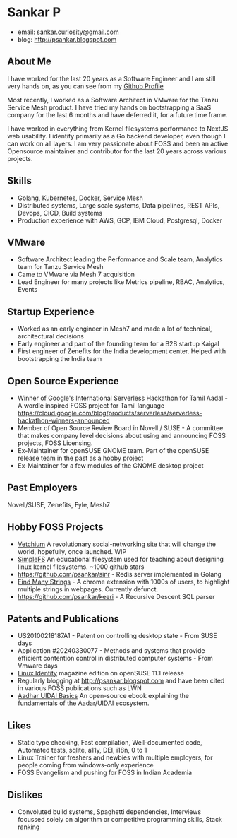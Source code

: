 Sankar P
========

* email: sankar.curiosity@gmail.com
* blog: http://psankar.blogspot.com

About Me
--------

I have worked for the last 20 years as a Software Engineer and I am still very hands on, as you can see from my [Github Profile](https://github.com/psankar/)

Most recently, I worked as a Software Architect in VMware for the Tanzu Service Mesh product. I have tried my hands on bootstrapping a SaaS company for the last 6 months and have deferred it, for a future time frame.

I have worked in everything from Kernel filesystems performance to NextJS web usability. I identify primarily as a Go backend developer, even though I can work on all layers. I am very passionate about FOSS and been an active Opensource maintainer and contributor for the last 20 years across various projects.

Skills
------
* Golang, Kubernetes, Docker, Service Mesh
* Distributed systems, Large scale systems, Data pipelines, REST APIs, Devops, CICD, Build systems
* Production experience with AWS, GCP, IBM Cloud, Postgresql, Docker

VMware
------
* Software Architect leading the Performance and Scale team, Analytics team for Tanzu Service Mesh
* Came to VMware via Mesh 7 acquisition
* Lead Engineer for many projects like Metrics pipeline, RBAC, Analytics, Events

Startup Experience
-------------------
* Worked as an early engineer in Mesh7 and made a lot of technical, architectural decisions
* Early engineer and part of the founding team for a B2B startup Kaigal
* First engineer of Zenefits for the India development center. Helped with bootstrapping the India team

Open Source Experience
----------------------
* Winner of Google's International Serverless Hackathon for Tamil Aadal - A wordle inspired FOSS project for Tamil language https://cloud.google.com/blog/products/serverless/serverless-hackathon-winners-announced
* Member of Open Source Review Board in Novell / SUSE - A committee that makes company level decisions about using and announcing FOSS projects, FOSS Licensing.
* Ex-Maintainer for openSUSE GNOME team. Part of the openSUSE release team in the past as a hobby project
* Ex-Maintainer for a few modules of the GNOME desktop project

Past Employers
--------------
Novell/SUSE, Zenefits, Fyle, Mesh7

Hobby FOSS Projects
-------------------
* [Vetchium](https://github.com/vetchium) A revolutionary social-networking site that will change the world, hopefully, once launched. WIP
* [SimpleFS](https://github.com/psankar/simplefs) An educational filesystem used for teaching about designing linux kernel filesystems. ~1000 github stars
* https://github.com/psankar/sinr - Redis server implemented in Golang
* [Find Many Strings](https://github.com/psankar/find-many-strings) - A chrome extension with 1000s of users, to highlight multiple strings in webpages. Currently defunct.
* https://github.com/psankar/keeri - A Recursive Descent SQL parser

Patents and Publications
------------------------
* US20100218187A1 - Patent on controlling desktop state - From SUSE days
* Application #20240330077 - Methods and systems that provide efficient contention control in distributed computer systems - From Vmware days
* [Linux Identity](http://www.linuxidentity.com/us/index.php?name=News&file=article&sid=5032) magazine edition on openSUSE 11.1 release
* Regularly blogging at http://psankar.blogspot.com and have been cited in various FOSS publications such as LWN
* [Aadhar UIDAI Basics](https://www.amazon.in/Aadhar-UIDAI-Basics-SANKAR-P-ebook/dp/B07FM54B3Y/) An open-source ebook explaining the fundamentals of the Aadar/UIDAI ecosystem.

Likes
-----
* Static type checking, Fast compilation, Well-documented code, Automated tests, sqlite, a11y, DEI, i18n, 0 to 1
* Linux Trainer for freshers and newbies with multiple employers, for people coming from windows-only experience
* FOSS Evangelism and pushing for FOSS in Indian Academia

Dislikes
--------
* Convoluted build systems, Spaghetti dependencies, Interviews focussed solely on algorithm or competitive programming skills, Stack ranking
